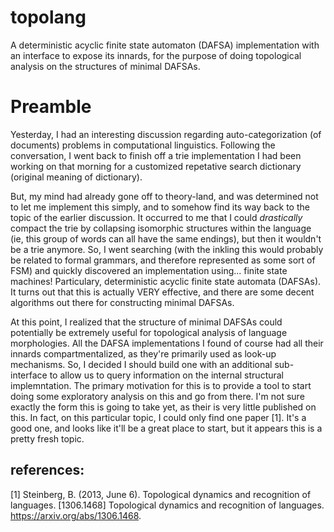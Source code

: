 # topolang
A deterministic acyclic finite state automaton (DAFSA) implementation with an interface to expose its innards, for the purpose of doing topological analysis on the structures of minimal DAFSAs.

# <b class="icon-lightbulb">Preamble</b>
Yesterday, I had an interesting discussion regarding auto-categorization (of documents) problems in computational linguistics. Following the conversation, I went back to finish off a trie implementation I had been working on that morning for a customized repetative search dictionary (original meaning of dictionary).

But, my mind had already gone off to theory-land, and was determined not to let me implement this simply, and to somehow find its way back to the topic of the earlier discussion. It occurred to me that I could <i>drastically</i> compact the trie by collapsing isomorphic structures within the language (ie, this group of words can all have the same endings), but then it wouldn't be a trie anymore. So, I went searching (with the inkling this would probably be related to formal grammars, and therefore represented as some sort of FSM) and quickly discovered an implementation using... finite state machines! Particulary, deterministic acyclic finite state automata (DAFSAs). It turns out that this is actually VERY effective, and there are some decent algorithms out there for constructing minimal DAFSAs.

At this point, I realized that the structure of minimal DAFSAs could potentially be extremely useful for topological analysis of language morphologies. All the DAFSA implementations I found of course had all their innards compartmentalized, as they're primarily used as look-up mechanisms. So, I decided I should build one with an additional sub-interface to allow us to query information on the internal structural implemntation. The primary motivation for this is to provide a tool to start doing some exploratory analysis on this and go from there. I'm not sure exactly the form this is going to take yet, as their is very little published on this. In fact, on this particular topic, I could only find one paper [1]. It's a good one, and looks like it'll be a great place to start, but it appears this is a pretty fresh topic.


## references:
[1] Steinberg, B. (2013, June 6). Topological dynamics and recognition of languages. [1306.1468] Topological dynamics and recognition of languages. https://arxiv.org/abs/1306.1468. 


